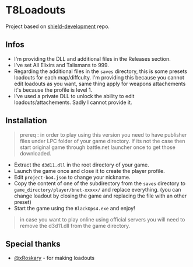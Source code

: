 # T8Loadouts

Project based on [shield-development](https://github.com/project-bo4/shield-development) repo.

## Infos
- I'm providing the DLL and additional files in the Releases section.
- I've set All Elixirs and Talismans to 999.
- Regarding the additional files in the ``saves`` directory, this is some presets loadouts for each map/diffculty. I'm providing this because you cannot edit loadouts as you want, same thing apply for weapons attachements it's because the profile is level 1.
- I've used a private DLL to unlock the ability to edit loadouts/attachements. Sadly I cannot provide it.

## Installation
> prereq : in order to play using this version you need to have publisher files under LPC folder of your game directory. If its not the case then start original game through battle.net launcher once to get those downloaded.

- Extract the ``d3d11.dll`` in the root directory of your game.
- Launch the game once and close it to create the player profile.
- Edit ``project-bo4.json`` to change your nickname.
- Copy the content of one of the subdirectory from the ``saves`` directory to ``game_directory/player/bnet-xxxxx/`` and replace everything. (you can change loadout by closing the game and replacing the file with an other preset)
- Start the game using the ``BlackOps4.exe`` and enjoy!

> in case you want to play online using official servers you will need to remove the d3d11.dll from the game directory.

## Special thanks
- [@xRoskary](https://twitter.com/xRoskary) - for making loadouts
